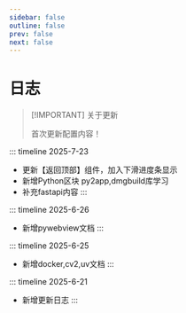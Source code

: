 ```yaml
---
sidebar: false
outline: false
prev: false
next: false
---
```


# 日志

> [!IMPORTANT] 关于更新
>
> 首次更新配置内容！
>

::: timeline 2025-7-23

- 更新【返回顶部】组件，加入下滑进度条显示
- 新增Python区块 py2app,dmgbuild库学习
- 补充fastapi内容
  :::

::: timeline 2025-6-26

- 新增pywebview文档
  :::

::: timeline 2025-6-25

- 新增docker,cv2,uv文档
  :::

::: timeline 2025-6-21

- 新增更新日志
  :::
